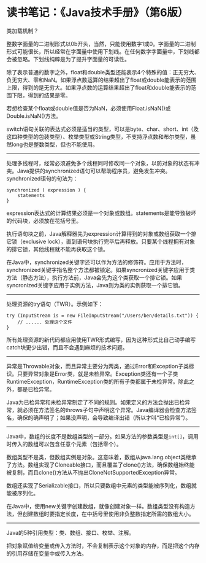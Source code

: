 # 读书笔记：《Java技术手册》（第6版）

类加载机制？

整数字面量的二进制形式以0b开头，当然，只能使用数字1或0。字面量的二进制形式可能很长，所以经常在字面量中使用下划线。在任何数字字面量中，下划线都会被忽略。下划线纯粹是为了提升字面量的可读性。

除了表示普通的数字之外，float和double类型还能表示4个特殊的值：正无穷大、负无穷大、零和NaN。如果浮点数运算的结果超出了float或double能表示的范围上限，得到的是无穷大。如果浮点数的运算结果超出了float和double能表示的范围下限，得到的结果是零。

若想检查某个float或double值是否为NaN，必须使用Float.isNaN()或Double.isNaN()方法。

switch语句关联的表达式必须是适当的类型，可以是byte、char、short、int（及这四种类型的包装类型）、枚举类型或String类型，不支持浮点数和布尔类型，虽然long也是整数类型，但也不能使用。

------

处理多线程时，经常必须避免多个线程同时修改同一个对象，以防对象的状态有冲突。Java提供的synchronized语句可以帮助程序员，避免发生冲突。synchronized语句的句法为：

```
synchronized ( expression ) {
    statements
}
```

expression表达式的计算结果必须是一个对象或数组。statements是能导致破坏的代码块，必须放在花括号里。

执行语句块之前，Java解释器先为expression计算得到的对象或数组获取一个排它锁（exclusive lock），直到语句块执行完毕后再释放。只要某个线程拥有对象的排它锁，其他线程就不能再获取这个锁。

在Java中，synchronized关键字还可以作为方法的修饰符。应用于方法时，synchronized关键字指名整个方法都被锁定。如果syncronized关键字应用于类方法（静态方法），执行方法前，Java会先为这个类获取一个排它锁。如果syncronized关键字应用于实例方法，Java则为类的实例获取一个排它锁。

------

处理资源的try语句（TWR）。示例如下：

```
try (InputStream is = new FileInputStream("/Users/ben/details.txt")) {
    // ...... 处理这个文件
}
```

所有处理资源的新代码都应用使用TWR形式编写，因为这种形式比自己动手编写catch块更少出错，而且不会遇到麻烦的技术问题。

------

异常是Throwable对象，而且异常主要分为两类，通过Error和Exception子类标识。只要异常对象是Error类，就是未检异常。Exception类还有一个子类RuntimeException，RuntimeException类的所有子类都属于未检异常。除此之外，都是已检异常。

Java为已检异常和未检异常制定了不同的规则。如果定义的方法会抛出已检异常，就必须在方法签名的throws子句中声明这个异常。Java编译器会检查方法签名，确保的确声明了；如果没声明，会导致编译出错（所以才叫“已检异常”）。

------

Java中，数组的长度不是数组类型的一部分。如果方法的参数类型是`int[]`，调用时传入的数组可以包含任意个元素（包括零个）。

数组类型不是类，但数组实例是对象。这意味着，数组从java.lang.object类继承了方法。数组实现了Cloneable接口，而且覆盖了clone()方法，确保数组始终能被复制，而且clone()方法从不抛出CloneNotSupportedException异常。

数组还实现了Serializable接口，所以只要数组中元素的类型能被序列化，数组就能被序列化。

在Java中，使用new关键字创建数组，就像创建对象一样。数组类型没有构造方法，但创建数组时要指定长度，在中括号里使用非负整数指定所需的数组大小。

------

Java的5种引用类型：类、数组、接口、枚举、注解。

把对象赋值给变量或传入方法时，不会复制表示这个对象的内存，而是把这个内存的引用存储在变量中或传入方法。

